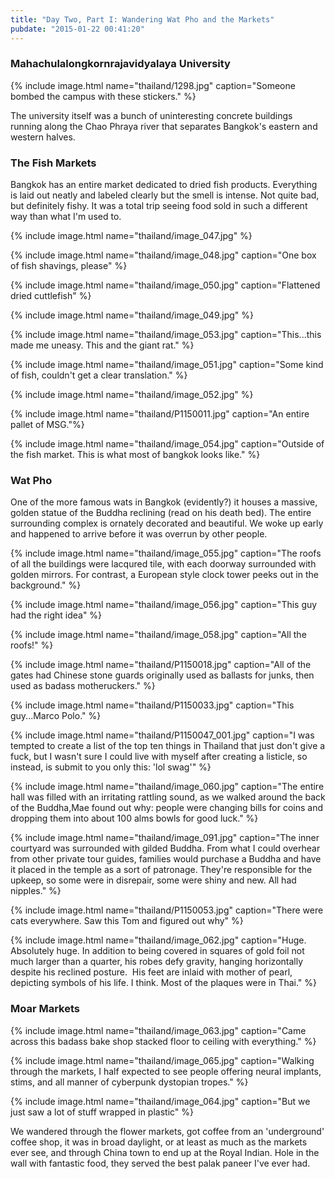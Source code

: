 ```yaml
---
title: "Day Two, Part I: Wandering Wat Pho and the Markets"
pubdate: "2015-01-22 00:41:20"
---
```


### Mahachulalongkornrajavidyalaya University
{% include image.html name="thailand/1298.jpg" caption="Someone bombed the campus with these stickers." %}

The university itself was a bunch of uninteresting concrete buildings running along the Chao Phraya river that separates Bangkok's eastern and western halves.

### The Fish Markets

Bangkok has an entire market dedicated to dried fish products. Everything is laid out neatly and labeled clearly but the smell is intense. Not quite bad, but definitely fishy. It was a total trip seeing food sold in such a different way than what I'm used to.

{% include image.html name="thailand/image_047.jpg" %}

{% include image.html name="thailand/image_048.jpg" caption="One box of fish shavings, please" %}


{% include image.html name="thailand/image_050.jpg" caption="Flattened dried cuttlefish" %}

{% include image.html name="thailand/image_049.jpg" %}

{% include image.html name="thailand/image_053.jpg" caption="This...this made me uneasy. This and the giant rat." %}


{% include image.html name="thailand/image_051.jpg" caption="Some kind of fish, couldn't get a clear translation." %}

{% include image.html name="thailand/image_052.jpg" %}

{% include image.html name="thailand/P1150011.jpg" caption="An entire pallet of MSG."%}


{% include image.html name="thailand/image_054.jpg" caption="Outside of the fish market. This is what most of bangkok looks like." %}


### Wat Pho

One of the more famous wats in Bangkok (evidently?) it houses a massive, golden statue of the Buddha reclining (read on his death bed). The entire surrounding complex is ornately decorated and beautiful. We woke up early and happened to arrive before it was overrun by other people.

{% include image.html name="thailand/image_055.jpg" caption="The roofs of all the buildings were lacqured tile, with each doorway surrounded with golden mirrors. For contrast, a European style clock tower peeks out in the background." %}


{% include image.html name="thailand/image_056.jpg" caption="This guy had the right idea" %}


{% include image.html name="thailand/image_058.jpg" caption="All the roofs!" %}


{% include image.html name="thailand/P1150018.jpg" caption="All of the gates had Chinese stone guards originally used as ballasts for junks, then used as badass motheruckers." %}


{% include image.html name="thailand/P1150033.jpg" caption="This guy...Marco Polo." %}
 
{% include image.html name="thailand/P1150047_001.jpg" caption="I was tempted to create a list of the top ten things in Thailand that just don't give a fuck, but I wasn't sure I could live with myself after creating a listicle, so instead, is submit to you only this: 'lol swag'" %}

{% include image.html name="thailand/image_060.jpg" caption="The entire hall was filled with an irritating rattling sound, as we walked around the back of the Buddha,Mae found out why: people were changing bills for coins and dropping them into about 100 alms bowls for good luck." %}

{% include image.html name="thailand/image_091.jpg" caption="The inner courtyard was surrounded with gilded Buddha. From what I could overhear from other private tour guides, families would purchase a Buddha and have it placed in the temple as a sort of patronage. They're responsible for the upkeep, so some were in disrepair, some were shiny and new. All had nipples." %}

{% include image.html name="thailand/P1150053.jpg" caption="There were cats everywhere. Saw this Tom and figured out why" %}

{% include image.html name="thailand/image_062.jpg" caption="Huge. Absolutely huge. In addition to being covered in squares of gold foil not much larger than a quarter, his robes defy gravity, hanging horizontally despite his reclined posture.  His feet are inlaid with mother of pearl, depicting symbols of his life. I think. Most of the plaques were in Thai." %}

### Moar Markets
{% include image.html name="thailand/image_063.jpg" caption="Came across this badass bake shop stacked floor to ceiling with everything." %}

{% include image.html name="thailand/image_065.jpg" caption="Walking through the markets, I half expected to see people offering neural implants, stims, and all manner of cyberpunk dystopian tropes." %}

{% include image.html name="thailand/image_064.jpg" caption="But we just saw a lot of stuff wrapped in plastic" %}

We wandered through the flower markets, got coffee from an 'underground' coffee shop, it was in broad daylight, or at least as much as the markets ever see, and through China town to end up at the Royal Indian. Hole in the wall with fantastic food, they served the best palak paneer I've ever had.